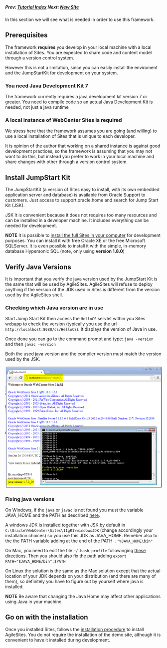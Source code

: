 ##### Prev:  [Tutorial Index](/tutorial.html) Next: [New Site](NewSite.md)

In this section we will see what is needed in order to use this framework.

## Prerequisites 

The framework **requires** you develop in your local machine with a local installation of Sites.  You are expected to share code and content model through a version control system. 

However this is not a limitation, since you can easily install the enviroment and the JumpStartKit for development on your system. 

### You need Java Development Kit  7

The framework currently requires a java development kit version 7 or greater. You need to compile code so an actual Java Development Kit is needed, not just a java runtime

### A local instance of WebCenter Sites is required

We stress here that the framework assumes you are going (and willing) to use a local installation of Sites that is unique to each developer.

It is opinion of the author that working on a shared instance is against good development practices, so the framework is assuming that you may not want to do this, but instead you prefer to work in your local machine and share changes with other through a version control system.

## Install JumpStart Kit

The JumpStartKit (a version of Sites easy to install, with its own embedded application server and database) is available from Oracle Support to customers. Just access to support.oracle.home and search for Jump Start Kit (JSK).

JSK It is convenient because it does not requires too many resources and can be installed in a developer machine. It includes everything can be needed for development.

**NOTE** It is possible to [install the full Sites in your computer](http://www.sciabarra.com/fatwire/2012/04/09/download-and-install-a-development-fatwire-instance-also-on-mac/) for development purposes. You can install it with free Oracle XE or  the free Microsoft SQLServer. It is even possible to install it with the simple, in-memory database Hypersonic SQL (note, only using **version 1.8.0**) 

## Verify Java Versions

It is important that you verify the java version used by the JumpStart Kit is the same that will be used by AgileSites. AgileSites will refuse to deploy anything if the version of the JDK used in Sites is different from the version used by the AgileSites shell.

### Checking which Java version are in use

Start Jump Start Kit then access the `HelloCS` servlet within you Sites webapp to check the version (typically you use the url `http://localhost:8080/cs/HelloCS`). It displays the version of Java in use.

Once done you can go to the command prompt and type: `java -version` and then `javac -version` 

Both the used java version and the compiler version must match the version used by the JSK.

![Java Version](../img/snap5135.png)

### Fixing java versions 

On Windows, if the `java` or `javac` is not found you must the variable JAVA_HOME and the PATH as described [here](http://stackoverflow.com/questions/11161248/setting-java-home).

A windows JDK is installed together with  JSK by default in `C:\Oracle\WebCenter\Sites\11gR1\windowsJDK` (change accordingly your installation choices) so you use this JDK as JAVA_HOME. Remeber also to the the PATH variable adding at the end of the PATH: `;"%JAVA_HOME\bin"`

On Mac, you need to edit the file `~/.bash_profile` followinging [these directions](http://stackoverflow.com/questions/6588390/where-is-java-home-on-osx-lion-10-7-or-mountain-lion-10-8). Then you should also fix the path adding `export PATH="$JAVA_HOME/bin":$PATH`

On Linux the solution is the same as the Mac solution except that the actual location of your JDK depends on your distribution (and there are many of them), so definitely you have to figure out by yourself where java is installed.

**NOTE** Be aware that changing the Java Home may affect other applications using  Java in your machine.

## Go on with the installation

Once you installed Sites, follows the [installation procedure](../install.md) to install AgileSites. You do not require the installation of the demo site, although it is convenient to have it installed during development.
